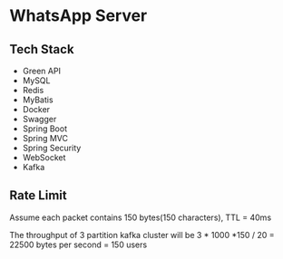 # WhatsApp Server

## Tech Stack
- Green API
- MySQL
- Redis
- MyBatis
- Docker
- Swagger
- Spring Boot
- Spring MVC
- Spring Security
- WebSocket
- Kafka

## Rate Limit
Assume each packet contains 150 bytes(150 characters), TTL = 40ms

The throughput of 3 partition kafka cluster will be  3 * 1000 *150 / 20 = 22500 bytes per second = 150 users
